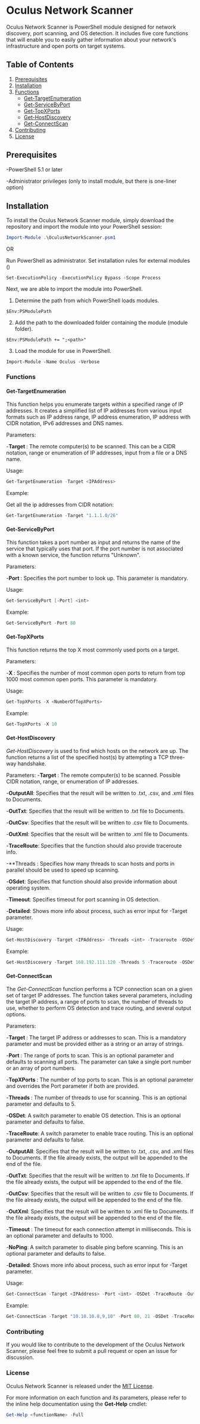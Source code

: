 # Oculus Network Scanner

Oculus Network Scanner is PowerShell module designed for network discovery, port scanning, and OS detection. It includes five core functions that will enable you to easily gather information about your network's infrastructure and open ports on target systems.

## Table of Contents

1. [Prerequisites](#prerequisites)
2. [Installation](#installation)
4. [Functions](#functions)
    * [Get-TargetEnumeration](#get-targetenumeration)
    * [Get-ServiceByPort](#get-servicebyport)
    * [Get-TopXPorts](#get-topxports)
    * [Get-HostDiscovery](#get-hostdiscovery)
    * [Get-ConnectScan](#get-connectscan)
5. [Contributing](#contributing)
6. [License](#license)

## Prerequisites

-PowerShell 5.1 or later

-Administrator privileges (only to install module, but there is one-liner option)


## Installation

To install the Oculus Network Scanner module, simply download the repository and import the module into your PowerShell session:

```powershell
Import-Module .\OculusNetworkScanner.psm1
```
OR

Run PowerShell as administrator.
Set installation rules for external modules ()
```
Set-ExecutionPolicy -ExecutionPolicy Bypass -Scope Process
```
Next, we are able to import the module into PowerShell.

1. Determine the path from which PowerShell loads modules.
```
$Env:PSModulePath
```
2. Add the path to the downloaded folder containing the module (module folder).
```
$Env:PSModulePath += ";<path>"
```
3. Load the module for use in PowerShell.
```
Import-Module -Name Oculus -Verbose
```

### Functions

#### Get-TargetEnumeration
This function helps you enumerate targets within a specified range of IP addresses. It creates a simplified list of IP addresses from various input formats such as IP address range, IP address enumeration, IP address with CIDR notation, IPv6 addresses and DNS names.

Parameters:

-**Target <IPAddress>**: The remote computer(s) to be scanned. This can be a CIDR notation, range or enumeration of IP addresses, input from a file or a DNS name.

Usage:
  
```powershell
Get-TargetEnumeration -Target <IPAddress> 
```
  
Example:
  
Get all the ip addresses from CIDR notation: 
```powershell
Get-TargetEnumeration -Target "1.1.1.0/26" 
```

#### Get-ServiceByPort
This function takes a port number as input and returns the name of the service that typically uses that port. If the port number is not associated with a known service, the function returns "Unknown".

Parameters:

-**Port <int>**: Specifies the port number to look up. This parameter is mandatory.

Usage:
  
```powershell
Get-ServiceByPort [-Port] <int>
```

Example:
  
```powershell
Get-ServiceByPort -Port 80
``` 
#### Get-TopXPorts
This function returns the top X most commonly used ports on a target.
  
Parameters:

-**X <int>**: Specifies the number of most common open ports to return from top 1000 most common open ports. This parameter is mandatory.
  
Usage:
  
```powershell
Get-TopXPorts -X <NumberOfTopXPorts>
```
Example:
  
```powershell
Get-TopXPorts -X 10
``` 
#### Get-HostDiscovery
*Get-HostDiscovery* is used to find which hosts on the network are up. The function returns a list of the specified host(s) by attempting a TCP three-way handshake.

Parameters:
-**Target <IPAddress>**: The remote computer(s) to be scanned. Possible CIDR notation, range, or enumeration of IP addresses.
  
-**OutputAll**: Specifies that the result will be written to .txt, .csv, and .xml files to Documents.
  
-**OutTxt**: Specifies that the result will be written to .txt file to Documents.
  
-**OutCsv**: Specifies that the result will be written to .csv file to Documents.
  
-**OutXml**: Specifies that the result will be written to .xml file to Documents.
  
-**TraceRoute**: Specifies that the function should also provide traceroute info.
  
-**Threads <int>: Specifies how many threads to scan hosts and ports in parallel should be used to speed up scanning.
  
-**OSdet**: Specifies that function should also provide information about operating system.

-**Timeout**: Specifies timeout for port scanning in OS detection.

-**Detailed**: Shows more info about process, such as error input for -Target parameter.
  
Usage:
```powershell
Get-HostDiscovery -Target <IPAddress> -Threads <int> -Traceroute -OSDet -OutTxt
```
  
Example:
```powershell
Get-HostDiscovery -Target 168.192.111.120 -Threads 5 -Traceroute -OSDet -OutTxt
```  

#### Get-ConnectScan
The *Get-ConnectScan* function performs a TCP connection scan on a given set of target IP addresses. The function takes several parameters, including the target IP address, a range of ports to scan, the number of threads to use, whether to perform OS detection and trace routing, and several output options.

Parameters:
  
-**Target <IPAddress>**: The target IP address or addresses to scan. This is a mandatory parameter and must be provided either as a string or an array of strings.
  
-**Port <int>**: The range of ports to scan. This is an optional parameter and defaults to scanning all ports. The parameter can take a single port number or an array of port numbers.
  
-**TopXPorts <int>**: The number of top ports to scan. This is an optional parameter and overrides the Port parameter if both are provided.
  
-**Threads <int>**: The number of threads to use for scanning. This is an optional parameter and defaults to 5.
  
-**OSDet**: A switch parameter to enable OS detection. This is an optional parameter and defaults to false.
  
-**TraceRoute**: A switch parameter to enable trace routing. This is an optional parameter and defaults to false.
  
-**OutputAll**: Specifies that the result will be written to .txt, .csv, and .xml files to Documents. If the file already exists, the output will be appended to the end of the file.
  
-**OutTxt**: Specifies that the result will be written to .txt file to Documents. If the file already exists, the output will be appended to the end of the file.
  
-**OutCsv**: Specifies that the result will be written to .csv file to Documents. If the file already exists, the output will be appended to the end of the file.
  
-**OutXml**: Specifies that the result will be written to .xml file to Documents. If the file already exists, the output will be appended to the end of the file.
  
-**Timeout <int>**: The timeout for each connection attempt in milliseconds. This is an optional parameter and defaults to 1000.
  
-**NoPing**: A switch parameter to disable ping before scanning. This is an optional parameter and defaults to false.

-**Detailed**: Shows more info about process, such as error input for -Target parameter.
  
Usage:
  
```powershell
Get-ConnectScan -Target <IPAddress> -Port <int> -OSDet -TraceRoute -OutAll -Threads <int> -Timeout <int> -NoPing -Detailed
```
  
Example:
  
```powershell
Get-ConnectScan -Target "10.10.10.8,9,10" -Port 80, 21 -OSDet -TraceRoute -OutAll -Threads 10 -Timeout 2000 -NoPing -Detailed
```


### Contributing
If you would like to contribute to the development of the Oculus Network Scanner, please feel free to submit a pull request or open an issue for discussion.

### License
Oculus Network Scanner is released under the [MIT License](LICENSE).

For more information on each function and its parameters, please refer to the inline help documentation using the **Get-Help** cmdlet:

```powershell
Get-Help <functionName> -Full
```
